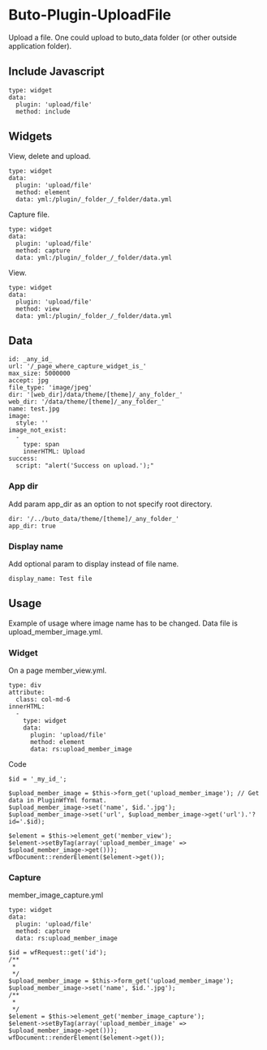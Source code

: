# Buto-Plugin-UploadFile
Upload a file. 
One could upload to buto_data folder (or other outside application folder). 

## Include Javascript

```
type: widget
data:
  plugin: 'upload/file'
  method: include
```

## Widgets
View, delete and upload.
```
type: widget
data:
  plugin: 'upload/file'
  method: element
  data: yml:/plugin/_folder_/_folder/data.yml
```
Capture file.
```
type: widget
data:
  plugin: 'upload/file'
  method: capture
  data: yml:/plugin/_folder_/_folder/data.yml
```
View.
```
type: widget
data:
  plugin: 'upload/file'
  method: view
  data: yml:/plugin/_folder_/_folder/data.yml
```

## Data
```
id: _any_id_
url: '/_page_where_capture_widget_is_'
max_size: 5000000
accept: jpg
file_type: 'image/jpeg'
dir: '[web_dir]/data/theme/[theme]/_any_folder_'
web_dir: '/data/theme/[theme]/_any_folder_'
name: test.jpg
image:
  style: ''
image_not_exist:
  -
    type: span
    innerHTML: Upload
success:
  script: "alert('Success on upload.');"
```

### App dir
Add param app_dir as an option to not specify root directory.
```
dir: '/../buto_data/theme/[theme]/_any_folder_'
app_dir: true
```

### Display name
Add optional param to display instead of file name.
```
display_name: Test file
```

## Usage
Example of usage where image name has to be changed.
Data file is upload_member_image.yml.

### Widget
On a page member_view.yml.
```
type: div
attribute:
  class: col-md-6
innerHTML:
  -
    type: widget
    data:
      plugin: 'upload/file'
      method: element
      data: rs:upload_member_image
```
Code
```
$id = '_my_id_';

$upload_member_image = $this->form_get('upload_member_image'); // Get data in PluginWfYml format.
$upload_member_image->set('name', $id.'.jpg');
$upload_member_image->set('url', $upload_member_image->get('url').'?id='.$id);

$element = $this->element_get('member_view');
$element->setByTag(array('upload_member_image' => $upload_member_image->get()));
wfDocument::renderElement($element->get());
```

### Capture
member_image_capture.yml
```
type: widget
data:
  plugin: 'upload/file'
  method: capture
  data: rs:upload_member_image
```

```
$id = wfRequest::get('id');
/**
 * 
 */
$upload_member_image = $this->form_get('upload_member_image');
$upload_member_image->set('name', $id.'.jpg');
/**
 * 
 */
$element = $this->element_get('member_image_capture');
$element->setByTag(array('upload_member_image' => $upload_member_image->get()));
wfDocument::renderElement($element->get());
```
